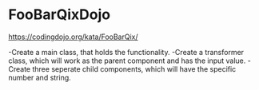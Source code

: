 # FooBarQixDojo
https://codingdojo.org/kata/FooBarQix/

-Create a main class, that holds the functionality.
-Create a transformer class, which will work as the parent component and has the input value.
-Create three seperate child components, which will have the specific number and string.

